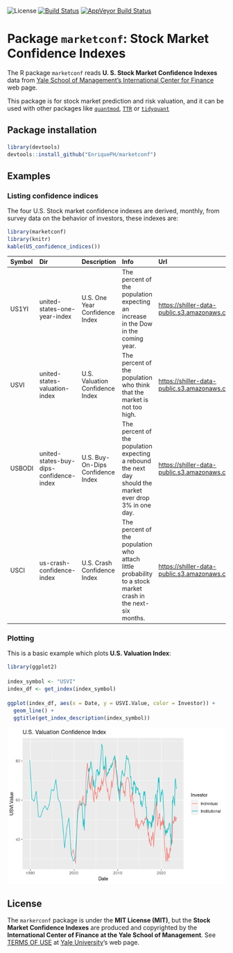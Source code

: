 ![License](https://img.shields.io/:license-mit-blue.svg) [![Build
Status](https://travis-ci.org/EnriquePH/marketconf.svg?branch=master)](https://travis-ci.org/EnriquePH/marketconf)
[![AppVeyor Build
Status](https://ci.appveyor.com/api/projects/status/github/EnriquePH/marketconf?branch=master&svg=true)](https://ci.appveyor.com/project/EnriquePH/marketconf)

<!-- README.md is generated from README.Rmd. Please edit that file -->

# Package `marketconf`: Stock Market Confidence Indexes

The R package `marketconf` reads **U. S. Stock Market Confidence
Indexes** data from [Yale School of Management’s International Center
for
Finance](https://som.yale.edu/faculty-research/our-centers-initiatives/international-center-finance/data/stock-market-confidence)
web page.

This package is for stock market prediction and risk valuation, and it
can be used with other packages like
[`quantmod`](https://cran.r-project.org/web/packages/quantmod/index.html),
[`TTR`](https://cran.r-project.org/web/packages/TTR/index.html) or
[`tidyquant`](https://cran.r-project.org/web/packages/tidyquant/index.html)

## Package installation

``` r
library(devtools)
devtools::install_github("EnriquePH/marketconf")
```

## Examples

### Listing confidence indices

The four U.S. Stock market confidence indexes are derived, monthly, from
survey data on the behavior of investors, these indexes are:

``` r
library(marketconf)
library(knitr)
kable(US_confidence_indices())
```

| Symbol | Dir                                     | Description                       | Info                                                                                                        | Url                                                                                        |
|:--|:----------|:---------|:--------------------------|:----------------------|
| US1YI  | united-states-one-year-index            | U.S. One Year Confidence Index    | The percent of the population expecting an increase in the Dow in the coming year.                          | <https://shiller-data-public.s3.amazonaws.com/icf_stock_market_confidence_index_table.csv> |
| USVI   | united-states-valuation-index           | U.S. Valuation Confidence Index   | The percent of the population who think that the market is not too high.                                    | <https://shiller-data-public.s3.amazonaws.com/icf_stock_market_valuation_index_table.csv>  |
| USBODI | united-states-buy-dips-confidence-index | U.S. Buy-On-Dips Confidence Index | The percent of the population expecting a rebound the next day should the market ever drop 3% in one day.   | <https://shiller-data-public.s3.amazonaws.com/icf_stock_market_dips_index_table.csv>       |
| USCI   | us-crash-confidence-index               | U.S. Crash Confidence Index       | The percent of the population who attach little probability to a stock market crash in the next-six months. | <https://shiller-data-public.s3.amazonaws.com/icf_stock_market_crash_index_table.csv>      |

### Plotting

This is a basic example which plots **U.S. Valuation Index**:

``` r
library(ggplot2)

index_symbol <- "USVI"
index_df <- get_index(index_symbol)

ggplot(index_df, aes(x = Date, y = USVI.Value, color = Investor)) +
  geom_line() +
  ggtitle(get_index_description(index_symbol))
```

![](README-example-1.png)

## License

The `markerconf` package is under the **MIT License (MIT)**, but the
**Stock Market Confidence Indexes** are produced and copyrighted by the
**International Center of Finance at the Yale School of Management**.
See [TERMS OF
USE](https://som.yale.edu/faculty-research/centers-initiatives/international-center-for-finance/data/stock-market-confidence-indices/stock-market-confidence-indices)
at [Yale University](https://som.yale.edu/)’s web page.
